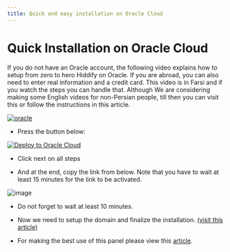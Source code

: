 ```yaml
---
title: Quick and easy installation on Oracle Cloud
---
```


<div dir="ltr" markdown="1">

# Quick Installation on Oracle Cloud
If you do not have an Oracle account, the following video explains how to setup from zero to hero Hiddify on Oracle. If you are abroad, you can also need to enter real information and a credit card. This video is in Farsi and if you watch the steps you can handle that. Although We are considering making some English videos for non-Persian people, till then you can visit this or follow the instructions in this article.

[![oracle](https://img.youtube.com/vi/s1QZD1Ujdds/maxresdefault.jpg)](https://www.youtube.com/watch?v=s1QZD1Ujdds)

- Press the button below:

[![Deploy to Oracle Cloud](https://oci-resourcemanager-plugin.plugins.oci.oraclecloud.com/latest/deploy-to-oracle-cloud.svg)](https://cloud.oracle.com/resourcemanager/stacks/create?zipUrl=https://github.com/hiddify/hiddify-config/archive/refs/heads/main.zip)

* Click next on all steps

* And at the end, copy the link from below. Note that you have to wait at least 15 minutes for the link to be activated.

![image](https://user-images.githubusercontent.com/114227601/206861477-7967ac8d-ea9f-4742-b414-e848898668c7.png)

* Do not forget to wait at least 10 minutes.

* Now we need to setup the domain and finalize the installation. [(visit this article)](/manager/wiki/Guide-for-setting-up-the-domain-and-finalizing-the-installation)

* For making the best use of this panel please view this [article](/manager/wiki/How-to-configure-Hiddify-Panel-properly).
